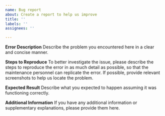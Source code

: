 ```yaml
---
name: Bug report
about: Create a report to help us improve
title: ''
labels: ''
assignees: ''

---
```


**Error Description**
Describe the problem you encountered here in a clear and concise manner.

**Steps to Reproduce**
To better investigate the issue, please describe the steps to reproduce the error in as much detail as possible, so that the maintenance personnel can replicate the error. If possible, provide relevant screenshots to help us locate the problem.

**Expected Result**
Describe what you expected to happen assuming it was functioning correctly.

**Additional Information**
If you have any additional information or supplementary explanations, please provide them here.
